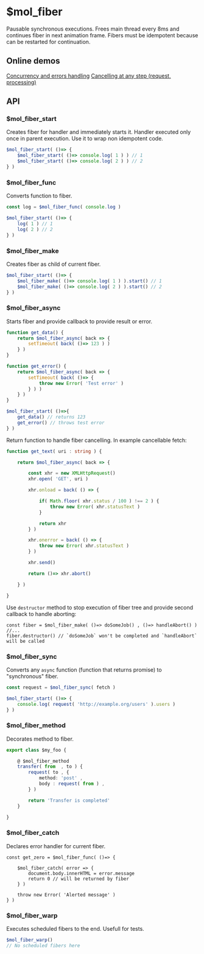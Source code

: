 # $mol_fiber

Pausable synchronous executions.
Frees main thread every 8ms and continues fiber in next animation frame.
Fibers must be idempotent because can be restarted for continuation.

## Online demos

[Concurrency and errors handling](http://eigenmethod.github.io/mol/fiber/)
[Cancelling at any step (request, processing)](http://plnkr.co/edit/pL1nQmIHrIojyV0GHtVH?p=preview)

## API

### $mol_fiber_start

Creates fiber for handler and immediately starts it.
Handler executed only once in parent execution.
Use it to wrap non idempotent code.

```typescript
$mol_fiber_start( ()=> {
	$mol_fiber_start( ()=> console.log( 1 ) ) // 1
	$mol_fiber_start( ()=> console.log( 2 ) ) // 2
} )
```

### $mol_fiber_func

Converts function to fiber.

```typescript
const log = $mol_fiber_func( console.log )

$mol_fiber_start( ()=> {
	log( 1 ) // 1
	log( 2 ) // 2
} )
```

### $mol_fiber_make

Creates fiber as child of current fiber.

```typescript
$mol_fiber_start( ()=> {
	$mol_fiber_make( ()=> console.log( 1 ) ).start() // 1
	$mol_fiber_make( ()=> console.log( 2 ) ).start() // 2
} )
```

### $mol_fiber_async

Starts fiber and provide callback to provide result or error.

```typescript
function get_data() {
	return $mol_fiber_async( back => {
		setTimeout( back( ()=> 123 ) )
	} )
}

function get_error() {
	return $mol_fiber_async( back => {
		setTimeout( back( ()=> {
			throw new Error( 'Test error' )
		} ) )
	} )
}

$mol_fiber_start( ()=>{
	get_data() // returns 123
	get_error() // throws test error
} )
```

Return function to handle fiber cancelling. In example cancellable fetch:

```typescript
function get_text( uri : string ) {

	return $mol_fiber_async( back => {

		const xhr = new XMLHttpRequest()
		xhr.open( 'GET', uri )

		xhr.onload = back( () => {

			if( Math.floor( xhr.status / 100 ) !== 2 ) {
				throw new Error( xhr.statusText )
			}

			return xhr
		} )

		xhr.onerror = back( () => {
			throw new Error( xhr.statusText )
		} )

		xhr.send()

		return ()=> xhr.abort()

	} )

}
```

Use `destructor` method to stop execution of fiber tree and provide second callback to handle aborting:


```
const fiber = $mol_fiber_make( ()=> doSomeJob() , ()=> handleAbort() )
//...
fiber.destructor() // `doSomeJob` won't be completed and `handleAbort` will be called
``` 

### $mol_fiber_sync

Converts any `async` function (function that returns promise) to "synchronous" fiber.

```typescript
const request = $mol_fiber_sync( fetch )

$mol_fiber_start( ()=> {
	console.log( request( 'http://example.org/users' ).users )
} )
```

### $mol_fiber_method

Decorates method to fiber.

```typescript
export class $my_foo {

	@ $mol_fiber_method
	transfer( from  , to ) {
		request( to , {
			method: 'post' ,
			body : request( from ) ,
		} )

		return 'Transfer is completed'
	}

}
```

### $mol_fiber_catch

Declares error handler for current fiber. 

```
const get_zero = $mol_fiber_func( ()=> {
	
	$mol_fiber_catch( error => {
		document.body.innerHTML = error.message
		return 0 // will be returned by fiber
	} )	
	
	throw new Error( 'Alerted message' )
} )
```

### $mol_fiber_warp

Executes scheduled fibers to the end. Usefull for tests.

```typescript
$mol_fiber_warp()
// No scheduled fibers here
```

